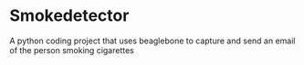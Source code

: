 # Smokedetector
A python coding project that uses beaglebone to capture and send an email of the person smoking cigarettes
